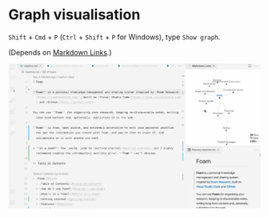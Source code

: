 # Graph visualisation

`Shift` + `Cmd` + `P` (`Ctrl` + `Shift` + `P` for Windows), type `Show graph`.

(Depends on [Markdown Links](https://marketplace.visualstudio.com/items?itemName=tchayen.markdown-links).)

![Demo of graph visualiser](assets/images/foam-navigation-demo.gif)

[//begin]: # "Autogenerated link references for markdown compatibility"
[wiki-links]: wiki-links "Wiki Links"
[todo]: todo "Todo"
[//end]: # "Autogenerated link references"
